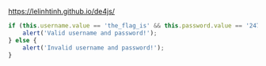 
<https://lelinhtinh.github.io/de4js/>

```javascript
if (this.username.value == 'the_flag_is' && this.password.value == '247CTF{********}') {
    alert('Valid username and password!');
} else {
    alert('Invalid username and password!');
}
```
